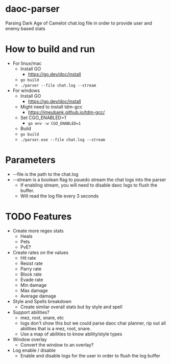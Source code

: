 # daoc-parser
Parsing Dark Age of Camelot chat.log file in order to provide user and enemy based stats 

# How to build and run
- For linux/mac
    - Install GO
        - https://go.dev/doc/install
    - ```go build```
    - ```./parser --file chat.log --stream```
- For windows
    - Install GO
        - https://go.dev/doc/install
    - Might need to install tdm-gcc
        - https://jmeubank.github.io/tdm-gcc/
    - Set CGO_ENABLED=1
        - ```go env -w CGO_ENABLED=1```
    - Build
    - ```go build```
    - ```./parser.exe --file chat.log --stream```

# Parameters
- --file is the path to the chat.log
- --stream is a boolean flag to psuedo stream the chat logs into the parser
    - If enabling stream, you will need to disable daoc logs to flush the buffer.
    - Will read the log file every 3 seconds

# TODO Features
- Create more regex stats
    - Heals
    - Pets
    - PvE?
- Create rates on the values
    - Hit rate
    - Resist rate
    - Parry rate
    - Block rate
    - Evade rate
    - Min damage
    - Max damage
    - Average damage
- Style and Spells breakdown
    - Create similar overall stats but by style and spell
- Support abilities?
    - mez, root, snare, etc
    - logs don't show this but we could parse daoc char planner, rip out all abilities that is a mez, root, snare.
    - Use a map of abilities to know ability/style types
- Window overlay
    - Convert the window to an overlay?
- Log enable / disable
    - Enable and disable logs for the user in order to flush the log buffer
